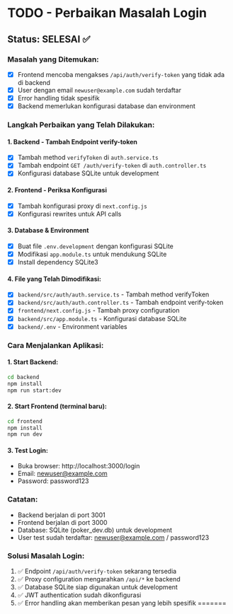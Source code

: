 # TODO - Perbaikan Masalah Login

## Status: SELESAI ✅

### Masalah yang Ditemukan:
- [x] Frontend mencoba mengakses `/api/auth/verify-token` yang tidak ada di backend
- [x] User dengan email `newuser@example.com` sudah terdaftar
- [x] Error handling tidak spesifik
- [x] Backend memerlukan konfigurasi database dan environment

### Langkah Perbaikan yang Telah Dilakukan:

#### 1. Backend - Tambah Endpoint verify-token
- [x] Tambah method `verifyToken` di `auth.service.ts`
- [x] Tambah endpoint `GET /auth/verify-token` di `auth.controller.ts`
- [x] Konfigurasi database SQLite untuk development

#### 2. Frontend - Periksa Konfigurasi
- [x] Tambah konfigurasi proxy di `next.config.js`
- [x] Konfigurasi rewrites untuk API calls

#### 3. Database & Environment
- [x] Buat file `.env.development` dengan konfigurasi SQLite
- [x] Modifikasi `app.module.ts` untuk mendukung SQLite
- [x] Install dependency SQLite3

#### 4. File yang Telah Dimodifikasi:
- [x] `backend/src/auth/auth.service.ts` - Tambah method verifyToken
- [x] `backend/src/auth/auth.controller.ts` - Tambah endpoint verify-token
- [x] `frontend/next.config.js` - Tambah proxy configuration
- [x] `backend/src/app.module.ts` - Konfigurasi database SQLite
- [x] `backend/.env` - Environment variables

### Cara Menjalankan Aplikasi:

#### 1. Start Backend:
```bash
cd backend
npm install
npm run start:dev
```

#### 2. Start Frontend (terminal baru):
```bash
cd frontend
npm install
npm run dev
```

#### 3. Test Login:
- Buka browser: http://localhost:3000/login
- Email: newuser@example.com
- Password: password123

### Catatan:
- Backend berjalan di port 3001
- Frontend berjalan di port 3000
- Database: SQLite (poker_dev.db) untuk development
- User test sudah terdaftar: newuser@example.com / password123

### Solusi Masalah Login:
1. ✅ Endpoint `/api/auth/verify-token` sekarang tersedia
2. ✅ Proxy configuration mengarahkan `/api/*` ke backend
3. ✅ Database SQLite siap digunakan untuk development
4. ✅ JWT authentication sudah dikonfigurasi
5. ✅ Error handling akan memberikan pesan yang lebih spesifik
=======
